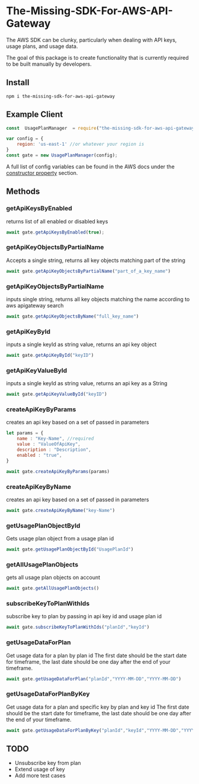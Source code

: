 
# The-Missing-SDK-For-AWS-API-Gateway

The AWS SDK can be clunky, particularly when dealing with API keys, usage plans, and usage data.

The goal of this package is to create functionality that is currently required to be built manually by developers.

## Install
```
npm i the-missing-sdk-for-aws-api-gateway
```

## Example Client
```javascript
const  UsagePlanManager  = require("the-missing-sdk-for-aws-api-gateway");

var config = {
    region: 'us-east-1' //or whatever your region is 
}
const gate = new UsagePlanManager(config);
```

A full list of config variables can be found in the AWS docs under the [constructor property](https://docs.aws.amazon.com/AWSJavaScriptSDK/latest/AWS/APIGateway.html#constructor-property) section.




## Methods

### getApiKeysByEnabled
returns list of all enabled or disabled keys

```javascript
await gate.getApiKeysByEnabled(true);
```

### getApiKeyObjectsByPartialName
Accepts a single string, returns all key objects matching part of the string

```javascript
await gate.getApiKeyObjectsByPartialName("part_of_a_key_name")
```

### getApiKeyObjectsByPartialName
 inputs single string, returns all key objects matching the name according to aws apigateway search

```javascript
await gate.getApiKeyObjectsByName("full_key_name")
```

### getApiKeyById
inputs a single keyId as string value, returns an api key object

```javascript
await gate.getApiKeyById("keyID")
```


### getApiKeyValueById
inputs a single keyId as string value, returns an api key as a String

```javascript
await gate.getApiKeyValueById("keyID")
```

### createApiKeyByParams
creates an api key based on a set of passed in parameters

```javascript
let params = {
    name : "Key-Name", //required
    value : "ValueOfApiKey",
    description : "Description",
    enabled : "true",
}

await gate.createApiKeyByParams(params)
```

### createApiKeyByName
creates an api key based on a set of passed in parameters

```javascript
await gate.createApiKeyByName("key-Name")
```

### getUsagePlanObjectById
Gets usage plan object from a usage plan id

```javascript
await gate.getUsagePlanObjectById("UsagePlanId")
```

### getAllUsagePlanObjects
gets all usage plan objects on account

```javascript
await gate.getAllUsagePlanObjects()
```

### subscribeKeyToPlanWithIds
subscribe key to plan by passing in api key id and usage plan id 

```javascript
await gate.subscribeKeyToPlanWithIds("planId","keyId")
```

### getUsageDataForPlan
Get usage data for a plan by plan id
The first date should be the start date for timeframe, the last date should be one day after the end of your timeframe.

```javascript
await gate.getUsageDataForPlan("planId","YYYY-MM-DD","YYYY-MM-DD")
```

### getUsageDataForPlanByKey
Get usage data for a plan and specific key by plan and key id
The first date should be the start date for timeframe, the last date should be one day after the end of your timeframe.

```javascript
await gate.getUsageDataForPlanByKey("planId","keyId","YYYY-MM-DD","YYYY-MM-DD")
```




## TODO

* Unsubscribe key from plan
* Extend usage of key
* Add more test cases


